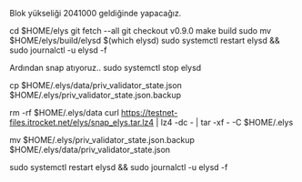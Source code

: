 Blok yükseliği 2041000 geldiğinde yapacağız.


cd $HOME/elys
git fetch --all
git checkout v0.9.0
make build
sudo mv $HOME/elys/build/elysd $(which elysd)
sudo systemctl restart elysd && sudo journalctl -u elysd -f


Ardından snap atıyoruz..
sudo systemctl stop elysd

cp $HOME/.elys/data/priv_validator_state.json $HOME/.elys/priv_validator_state.json.backup

rm -rf $HOME/.elys/data 
curl https://testnet-files.itrocket.net/elys/snap_elys.tar.lz4 | lz4 -dc - | tar -xf - -C $HOME/.elys

mv $HOME/.elys/priv_validator_state.json.backup $HOME/.elys/data/priv_validator_state.json

sudo systemctl restart elysd && sudo journalctl -u elysd -f
